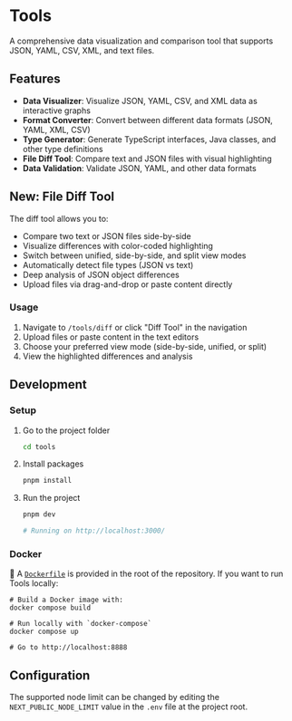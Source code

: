 # Tools

A comprehensive data visualization and comparison tool that supports JSON, YAML, CSV, XML, and text files.

## Features

- **Data Visualizer**: Visualize JSON, YAML, CSV, and XML data as interactive graphs
- **Format Converter**: Convert between different data formats (JSON, YAML, XML, CSV)
- **Type Generator**: Generate TypeScript interfaces, Java classes, and other type definitions
- **File Diff Tool**: Compare text and JSON files with visual highlighting
- **Data Validation**: Validate JSON, YAML, and other data formats

## New: File Diff Tool

The diff tool allows you to:
- Compare two text or JSON files side-by-side
- Visualize differences with color-coded highlighting
- Switch between unified, side-by-side, and split view modes
- Automatically detect file types (JSON vs text)
- Deep analysis of JSON object differences
- Upload files via drag-and-drop or paste content directly

### Usage
1. Navigate to `/tools/diff` or click "Diff Tool" in the navigation
2. Upload files or paste content in the text editors
3. Choose your preferred view mode (side-by-side, unified, or split)
4. View the highlighted differences and analysis

## Development

### Setup

1. Go to the project folder

   ```sh
   cd tools
   ```

2. Install packages

   ```sh
   pnpm install
   ```

3. Run the project

   ```sh
   pnpm dev

   # Running on http://localhost:3000/
   ```

### Docker

🐳 A [`Dockerfile`](Dockerfile) is provided in the root of the repository.
If you want to run Tools locally:

```console
# Build a Docker image with:
docker compose build

# Run locally with `docker-compose`
docker compose up

# Go to http://localhost:8888
```

## Configuration

The supported node limit can be changed by editing the `NEXT_PUBLIC_NODE_LIMIT` value in the `.env` file at the project root.